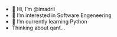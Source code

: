 - 👋 Hi, I’m @imadrii
- 👀 I’m interested in Software Engeneering
- 🌱 I’m currently learning Python
- Thinking about qant...

<!---
imadrii/imadrii is a ✨ special ✨ repository because its `README.md` (this file) appears on your GitHub profile.
You can click the Preview link to take a look at your changes.
--->
